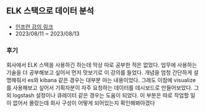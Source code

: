 ## ELK 스택으로 데이터 분석

- [인프런 강의 링크](https://www.inflearn.com/course/elk-%EC%8A%A4%ED%83%9D-%EB%8D%B0%EC%9D%B4%ED%84%B0-%EB%B6%84%EC%84%9D)
- 2023/08/11 ~ 2023/08/13

### 후기

회사에서 ELK 스텍을 사용하긴 하는데 막상 따로 공부한 적은 없었다. 
업무에 사용하는 기술을 더 공부해보고 싶어서 먼저 맛보기로 이 강의를 들었다. 
개념을 엄청 간단하게 설명해줘서 es와 kibana 같은 경우는 대부분 아는 내용이었다.
그래도 이참에 visualize를 사용해보고 싶어서 기획자분이 자주 요청하는 데이터를 데시보드로 만들어보았다.
그 외 logstash 설정이나 큐레이터 같은 경우는 도움이 되었다. 
이 부분은 따로 작업할 일이 없어서 몰랐는데 회사 구성이 어떻게 되어있는지 확인해봐야겠다

